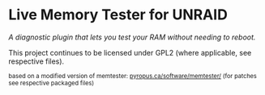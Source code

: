 Live Memory Tester for UNRAID
================
_A diagnostic plugin that lets you test your RAM without needing to reboot._

This project continues to be licensed under GPL2 (where applicable, see respective files).

<sub>based on a modified version of memtester: [pyropus.ca/software/memtester/](https://pyropus.ca/software/memtester/) (for patches see respective packaged files)</sub>
